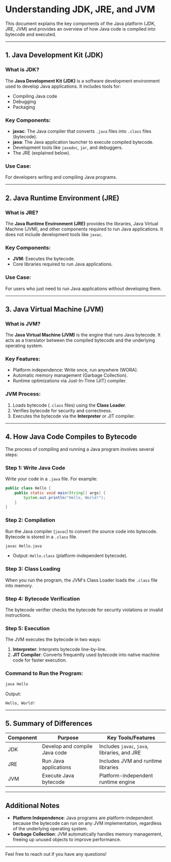 # Understanding JDK, JRE, and JVM

This document explains the key components of the Java platform (JDK, JRE, JVM) and provides an overview of how Java code is compiled into bytecode and executed.

---

## **1. Java Development Kit (JDK)**

### What is JDK?

The **Java Development Kit (JDK)** is a software development environment used to develop Java applications. It includes tools for:

- Compiling Java code
- Debugging
- Packaging

### Key Components:

- **javac**: The Java compiler that converts `.java` files into `.class` files (bytecode).
- **java**: The Java application launcher to execute compiled bytecode.
- Development tools like `javadoc`, `jar`, and debuggers.
- The JRE (explained below).

### Use Case:

For developers writing and compiling Java programs.

---

## **2. Java Runtime Environment (JRE)**

### What is JRE?

The **Java Runtime Environment (JRE)** provides the libraries, Java Virtual Machine (JVM), and other components required to run Java applications. It does not include development tools like `javac`.

### Key Components:

- **JVM**: Executes the bytecode.
- Core libraries required to run Java applications.

### Use Case:

For users who just need to run Java applications without developing them.

---

## **3. Java Virtual Machine (JVM)**

### What is JVM?

The **Java Virtual Machine (JVM)** is the engine that runs Java bytecode. It acts as a translator between the compiled bytecode and the underlying operating system.

### Key Features:

- Platform independence: Write once, run anywhere (WORA).
- Automatic memory management (Garbage Collection).
- Runtime optimizations via Just-In-Time (JIT) compiler.

### JVM Process:

1. Loads bytecode (`.class` files) using the **Class Loader**.
2. Verifies bytecode for security and correctness.
3. Executes the bytecode via the **Interpreter** or JIT compiler.

---

## **4. How Java Code Compiles to Bytecode**

The process of compiling and running a Java program involves several steps:

### Step 1: Write Java Code

Write your code in a `.java` file. For example:

```java
public class Hello {
    public static void main(String[] args) {
        System.out.println("Hello, World!");
    }
}
```

### Step 2: Compilation

Run the Java compiler (`javac`) to convert the source code into bytecode. Bytecode is stored in a `.class` file.

```bash
javac Hello.java
```

- Output: `Hello.class` (platform-independent bytecode).

### Step 3: Class Loading

When you run the program, the JVM's Class Loader loads the `.class` file into memory.

### Step 4: Bytecode Verification

The bytecode verifier checks the bytecode for security violations or invalid instructions.

### Step 5: Execution

The JVM executes the bytecode in two ways:

1. **Interpreter**: Interprets bytecode line-by-line.
2. **JIT Compiler**: Converts frequently used bytecode into native machine code for faster execution.

### Command to Run the Program:

```bash
java Hello
```

Output:

```
Hello, World!
```

---

## **5. Summary of Differences**

| Component | Purpose                       | Key Tools/Features                           |
| --------- | ----------------------------- | -------------------------------------------- |
| JDK       | Develop and compile Java code | Includes `javac`, `java`, libraries, and JRE |
| JRE       | Run Java applications         | Includes JVM and runtime libraries           |
| JVM       | Execute Java bytecode         | Platform-independent runtime engine          |

---

## **Additional Notes**

- **Platform Independence**: Java programs are platform-independent because the bytecode can run on any JVM implementation, regardless of the underlying operating system.
- **Garbage Collection**: JVM automatically handles memory management, freeing up unused objects to improve performance.

---

Feel free to reach out if you have any questions!

